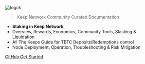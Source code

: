 <!-- _coverpage.md -->
<!--[a ver](assets/images/keepdocgraf.jpg)>
<!-- [logo](https://miro.medium.com/max/1400/1*a1rZEF1awSz0wsKdL9SuGw.jpeg)-->
![logok](https://user-images.githubusercontent.com/68087535/97370162-2713da80-188d-11eb-9a2a-4a48caac102b.png)

> Keep Network
> Community Curated Documentation

- **Staking in Keep Network**
- Overview, Rewards, Economics, Community Tools, Slashing & Liquidation
- All The Keeps Guide for TBTC Deposits/Redemptions control
- Node Deployment, Operation, Troubleshooting & Risk Mitigation


[GitHub](https://github.com/KeepDocs/KeepDocs.github.io/)
[Get Started](basics/start.md)
